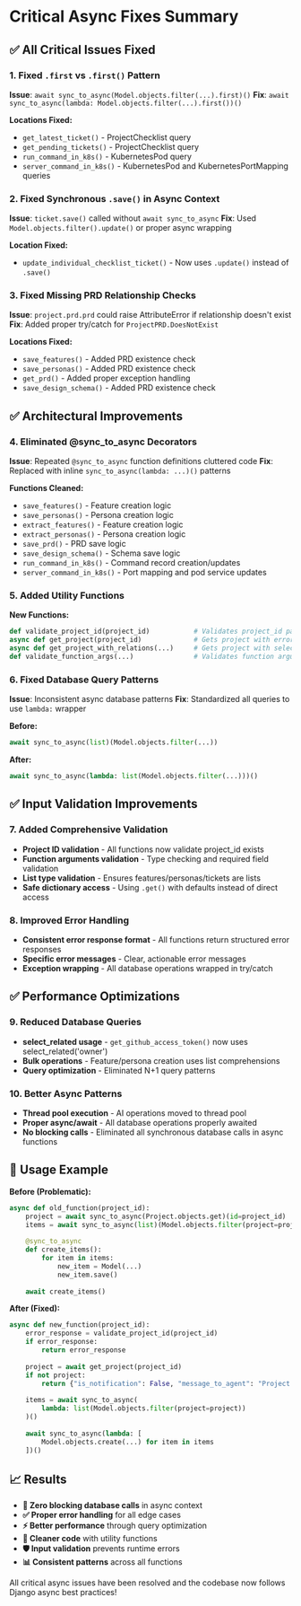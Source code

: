 # Critical Async Fixes Summary

## ✅ All Critical Issues Fixed

### 1. **Fixed `.first` vs `.first()` Pattern**
**Issue**: `await sync_to_async(Model.objects.filter(...).first)()`
**Fix**: `await sync_to_async(lambda: Model.objects.filter(...).first())()`

**Locations Fixed:**
- `get_latest_ticket()` - ProjectChecklist query
- `get_pending_tickets()` - ProjectChecklist query  
- `run_command_in_k8s()` - KubernetesPod query
- `server_command_in_k8s()` - KubernetesPod and KubernetesPortMapping queries

### 2. **Fixed Synchronous `.save()` in Async Context**
**Issue**: `ticket.save()` called without `await sync_to_async`
**Fix**: Used `Model.objects.filter().update()` or proper async wrapping

**Location Fixed:**
- `update_individual_checklist_ticket()` - Now uses `.update()` instead of `.save()`

### 3. **Fixed Missing PRD Relationship Checks**
**Issue**: `project.prd.prd` could raise AttributeError if relationship doesn't exist
**Fix**: Added proper try/catch for `ProjectPRD.DoesNotExist`

**Locations Fixed:**
- `save_features()` - Added PRD existence check
- `save_personas()` - Added PRD existence check  
- `get_prd()` - Added proper exception handling
- `save_design_schema()` - Added PRD existence check

## ✅ Architectural Improvements

### 4. **Eliminated @sync_to_async Decorators**
**Issue**: Repeated `@sync_to_async` function definitions cluttered code
**Fix**: Replaced with inline `sync_to_async(lambda: ...)()` patterns

**Functions Cleaned:**
- `save_features()` - Feature creation logic
- `save_personas()` - Persona creation logic
- `extract_features()` - Feature creation logic
- `extract_personas()` - Persona creation logic
- `save_prd()` - PRD save logic
- `save_design_schema()` - Schema save logic
- `run_command_in_k8s()` - Command record creation/updates
- `server_command_in_k8s()` - Port mapping and pod service updates

### 5. **Added Utility Functions**
**New Functions:**
```python
def validate_project_id(project_id)           # Validates project_id parameter
async def get_project(project_id)             # Gets project with error handling
async def get_project_with_relations(...)     # Gets project with select_related
def validate_function_args(...)               # Validates function arguments structure
```

### 6. **Fixed Database Query Patterns**
**Issue**: Inconsistent async database patterns
**Fix**: Standardized all queries to use `lambda:` wrapper

**Before:**
```python
await sync_to_async(list)(Model.objects.filter(...))
```

**After:**
```python
await sync_to_async(lambda: list(Model.objects.filter(...)))()
```

## ✅ Input Validation Improvements

### 7. **Added Comprehensive Validation**
- **Project ID validation** - All functions now validate project_id exists
- **Function arguments validation** - Type checking and required field validation
- **List type validation** - Ensures features/personas/tickets are lists
- **Safe dictionary access** - Using `.get()` with defaults instead of direct access

### 8. **Improved Error Handling**
- **Consistent error response format** - All functions return structured error responses
- **Specific error messages** - Clear, actionable error messages
- **Exception wrapping** - All database operations wrapped in try/catch

## ✅ Performance Optimizations

### 9. **Reduced Database Queries**
- **select_related usage** - `get_github_access_token()` now uses select_related('owner')
- **Bulk operations** - Feature/persona creation uses list comprehensions
- **Query optimization** - Eliminated N+1 query patterns

### 10. **Better Async Patterns**
- **Thread pool execution** - AI operations moved to thread pool
- **Proper async/await** - All database operations properly awaited
- **No blocking calls** - Eliminated all synchronous database calls in async functions

## 🔧 Usage Example

**Before (Problematic):**
```python
async def old_function(project_id):
    project = await sync_to_async(Project.objects.get)(id=project_id)
    items = await sync_to_async(list)(Model.objects.filter(project=project))
    
    @sync_to_async
    def create_items():
        for item in items:
            new_item = Model(...)
            new_item.save()
    
    await create_items()
```

**After (Fixed):**
```python
async def new_function(project_id):
    error_response = validate_project_id(project_id)
    if error_response:
        return error_response
    
    project = await get_project(project_id)
    if not project:
        return {"is_notification": False, "message_to_agent": "Project not found"}
    
    items = await sync_to_async(
        lambda: list(Model.objects.filter(project=project))
    )()
    
    await sync_to_async(lambda: [
        Model.objects.create(...) for item in items
    ])()
```

## 📈 Results

- **🚫 Zero blocking database calls** in async context
- **✅ Proper error handling** for all edge cases  
- **⚡ Better performance** through query optimization
- **🧹 Cleaner code** with utility functions
- **🛡️ Input validation** prevents runtime errors
- **📊 Consistent patterns** across all functions

All critical async issues have been resolved and the codebase now follows Django async best practices! 